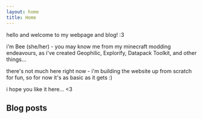 ```yaml
---
layout: home
title: Home
---
```


hello and welcome to my webpage and blog! :3

i'm Bee (she/her) - you may know me from my minecraft modding endeavours,
as i've created Geophilic, Explorify, Datapack Toolkit, and other things...

there's not much here right now - i'm building the website up from scratch for fun,
so for now it's as basic as it gets :)

i hope you like it here... <3

## Blog posts

<!--
Comment
-->